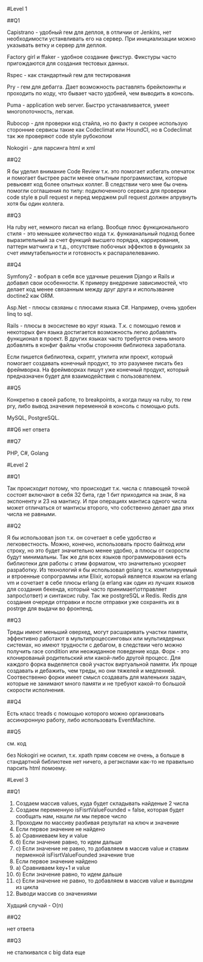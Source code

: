 #Level 1

##Q1

Capistrano - удобный гем для деплоя, в отличии от Jenkins, нет необходимости устанвливать его на сервер.
При инициализации можно указывать ветку и сервер для деплоя.

Factory girl и ffaker - удобное создание фикстур. Фикстуры часто пригождаются для создания тестовых данных.

Rspec - как стандартный гем для тестирования

Pry - гем для дебагга. Дает возможность раставлять брейкпоинты и проходить по коду, что бывает часто удобней, чем выводить в консоль.

Puma - application web server. Быстро устанавливается, умеет многопоточность, легкая.

Rubocop - для проверки код стайла, но по факту я скорее использую сторонние сервисы такие как Codeclimat или HoundCI, но в Codeclimat так же проверяют code style рубокопом

Nokogiri - для парсинга html и xml

##Q2

Я бы уделил внимание Code Review т.к. это помогает избегать опечаток и помогает быстрее расти менее опытным программистам,
которые ревьювят код более опытных коллег. В следствии чего мне бы очень помогли соглашения по типу: подключенного сервиса для проверки code style в pull request и перед мерджем pull request должен апрувнуть хотя бы один коллега.

##Q3

На ruby нет, немного писал на erlang. Вообще плюс функционального стиля - это меньшее количество кода т.к. функианальный подход более выразительный за счет
функций высшего порядка, каррирования, паттерн матчинга и т.д., отсутствие побочных эффектов в функциях за счет иммутабельности
и готовность к распаралелеванию.

##Q4

Symfony2 - вобрал в себя все удачные решения Django и Rails и добавил свои особенности. К примеру внедрение зависимостей,
что делает код менее связанным между друг друга и использвание doctine2 как ORM.

Asp.Net - плюсы свзяаны с плюсами языка C#. Например, очень удобен linq to sql.

Rails - плюсы в экосистеме во круг языка. Т.к. с помощью гемов и некоторых фич языка достигается возможность легко добавлять функционал в проект. В других языках часто требуется очень много добавлять в конфиг файлы чтобы сторонняя библиотека заработала.

Если пишется библиотека, скрипт, утилита или проект, который помогает создавать конечный продукт, то это разумнее писать
без фреймворка. На фреймворках пишут уже конечный продукт, который предназначен будет для взаимодействия с пользователем.

##Q5

Конкретно в своей работе, то breakpoints, а когда пишу на ruby, то гем pry, либо вывод значения переменной в консоль с помощью puts.

MySQL, PostgreSQL.

##Q6
нет ответа

##Q7

PHP, C#, Golang


#Level 2

##Q1

Так происходит потому, что происходит т.к. числа с плавющей точкой состоят включают в себя 32 бита, где 1 бит приходится на знак, 8 на экспоненту и 23 на мантису. И при операциях мантиса одного числа может отличаться от мантисы второго, что собственно делает два этих числа не равными.

##Q2

Я бы использовал json т.к. он сочетает в себе удобство и легковестность. Можно, конечно, использовать просто байткод или строку, но это будет значительно менее удобно, а плюсы от скорости будут минимальны. Так же для всех языков программирования есть библиотеки для работы с этим форматом, что значительно ускоряет разработку.
Из технологий я бы использовал golang т.к. компилируемый и втроенные сопрограммы или Elixir, который является языком на erlang vm и сочетает в себе плюсы erlang (а erlang как один из лучших языков для создания бекенда, который часто принимает\отправляет запрос\ответ) и синтаксис ruby. Так же postgreSQL и Redis. Redis для создания очереди отправки и после отправки уже сохранять их в postrge для выдачи во фронтенд.

##Q3

Треды имеют меньший оверхед, могут расшаривать участки памяти, эффективно работают в мультипроцессинговых или мультиядерных системах, но имеют трудности с дебагом, в следствии чего можно получить race condition или неожиданное поведение кода.
Форк - это клонированый родительский или какой-либо другой процесс. Для каждого форка выделяется свой участок виртуальной памяти. Их проще создавать и дебажить, чем треды, но они тяжелей и медленней.
Соотвественно форки имеет смысл создавать для маленьких задач, которые не занимают много памяти и не требуют какой-то большой скорости исполнения.

##Q4

Есть класс treads с помощью которого можно организовать ассинхронную работу, либо использовать EventMachine.

##Q5

см. код

без Nokogiri не осилил, т.к. xpath прям совсем не очень, а больше в стандартной библиотеке нет ничего, а регэкспами как-то не правильно парсить html помоему.

#Level 3

##Q1

1. Создаем массив values, куда будет складывать найденые 2 числа
2. Создаем переменную isFisrtValueFounded = false, которая будет сообщать нам, нашли ли мы первое число
3. Проходим по массиву разбивая результат на ключ и значение
4. Если первое значение не найдено
4. а) Сравниеваем key и value
4. б) Если значение равно, то идем дальше
4. с) Если значение не равно, то добавляем в массив value и ставим перменной isFisrtValueFounded значение true
5. Если первое значение найдено
5. a) Сравниваем key+1 и value
5. б) Если значение равно, то идем дальше
5. с) Если значение не равно, то добавляем в массив value и выходим из цикла
6. Выводи массив со значениями

Худщий случай - O(n)

##Q2

нет ответа

##Q3

не сталкивался с big data еще


